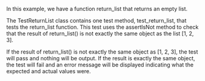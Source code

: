 In this example, we have a function return_list that returns an empty list.

The TestReturnList class contains one test method, test_return_list, that tests the return_list function. This test uses the assertIsNot method to check that the result of return_list() is not exactly the same object as the list [1, 2, 3].

If the result of return_list() is not exactly the same object as [1, 2, 3], the test will pass and nothing will be output. If the result is exactly the same object, the test will fail and an error message will be displayed indicating what the expected and actual values were.